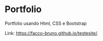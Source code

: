 # Portfolio

Portfolio usando Html, CSS e Bootstrap

Link: https://facco-bruno.github.io/testesite/.
